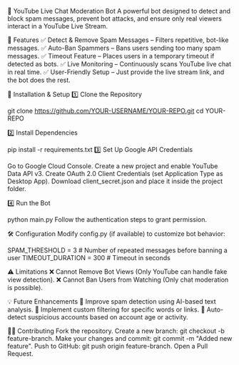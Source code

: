 📌 YouTube Live Chat Moderation Bot
A powerful bot designed to detect and block spam messages, prevent bot attacks, and ensure only real viewers interact in a YouTube Live Stream.

🚀 Features
✅ Detect & Remove Spam Messages – Filters repetitive, bot-like messages.
✅ Auto-Ban Spammers – Bans users sending too many spam messages.
✅ Timeout Feature – Places users in a temporary timeout if detected as bots.
✅ Live Monitoring – Continuously scans YouTube live chat in real time.
✅ User-Friendly Setup – Just provide the live stream link, and the bot does the rest.

🔧 Installation & Setup
1️⃣ Clone the Repository

git clone https://github.com/YOUR-USERNAME/YOUR-REPO.git
cd YOUR-REPO

2️⃣ Install Dependencies

pip install -r requirements.txt
3️⃣ Set Up Google API Credentials

Go to Google Cloud Console.
Create a new project and enable YouTube Data API v3.
Create OAuth 2.0 Client Credentials (set Application Type as Desktop App).
Download client_secret.json and place it inside the project folder.

4️⃣ Run the Bot

python main.py
Follow the authentication steps to grant permission.

🛠️ Configuration
Modify config.py (if available) to customize bot behavior:

SPAM_THRESHOLD = 3  # Number of repeated messages before banning a user
TIMEOUT_DURATION = 300  # Timeout in seconds

⚠️ Limitations
❌ Cannot Remove Bot Views (Only YouTube can handle fake view detection).
❌ Cannot Ban Users from Watching (Only chat moderation is possible).

💡 Future Enhancements
🔹 Improve spam detection using AI-based text analysis.
🔹 Implement custom filtering for specific words or links.
🔹 Auto-detect suspicious accounts based on account age or activity.

👨‍💻 Contributing
Fork the repository.
Create a new branch: git checkout -b feature-branch.
Make your changes and commit: git commit -m "Added new feature".
Push to GitHub: git push origin feature-branch.
Open a Pull Request.
